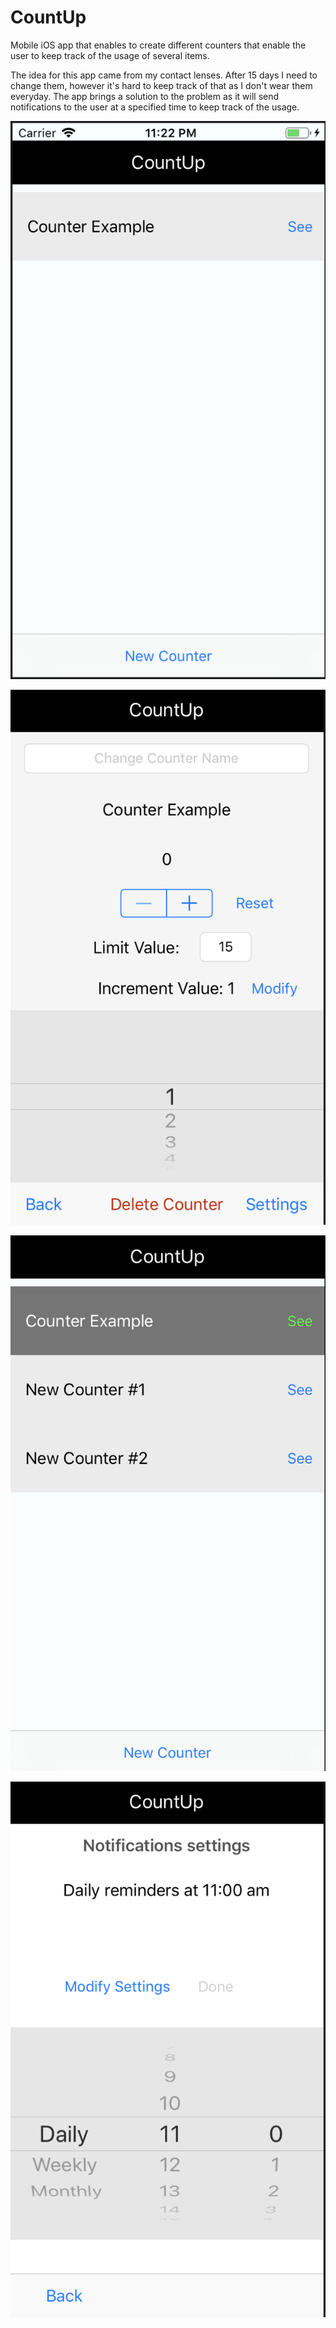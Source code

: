 # CountUp

Mobile iOS app that enables to create different counters that enable the user to keep track of the usage of several items.

The idea for this app came from my contact lenses. After 15 days I need to change them, however it's hard to keep track of that as I don't wear them everyday. The app brings a solution to the problem as it will send notifications to the user at a specified time to keep track of the usage. 


![alt text](https://github.com/LouisG99/CountUp/blob/master/CountUp/screenshots/1st_Screen.png)

![alt text](https://github.com/LouisG99/CountUp/blob/master/CountUp/screenshots/Counter_Screen.png)

![alt text](https://github.com/LouisG99/CountUp/blob/master/CountUp/screenshots/Multiple_Counters.png)

![alt text](https://github.com/LouisG99/CountUp/blob/master/CountUp/screenshots/Settings_Screen.png)
